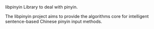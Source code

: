 libpinyin
Library to deal with pinyin.

The libpinyin project aims to provide the algorithms core for intelligent sentence-based Chinese pinyin input methods.
